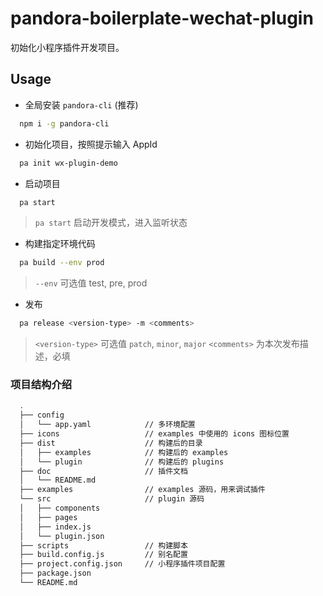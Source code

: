 # pandora-boilerplate-wechat-plugin

初始化小程序插件开发项目。

## Usage

- 全局安装 `pandora-cli` (推荐)

```bash
  npm i -g pandora-cli
```

- 初始化项目，按照提示输入 AppId

```bash
  pa init wx-plugin-demo
```

- 启动项目

```bash
  pa start
```

> `pa start` 启动开发模式，进入监听状态

- 构建指定环境代码

```bash
  pa build --env prod
```

> `--env` 可选值 test, pre, prod

- 发布

```bash
  pa release <version-type> -m <comments>
```

> `<version-type>` 可选值 `patch`, `minor`, `major`
> `<comments>` 为本次发布描述，必填

### 项目结构介绍

```bash
  .
  ├── config
  │   └── app.yaml            // 多环境配置
  ├── icons                   // examples 中使用的 icons 图标位置
  ├── dist                    // 构建后的目录
  │   ├── examples            // 构建后的 examples
  │   └── plugin              // 构建后的 plugins
  ├── doc                     // 插件文档
  │   └── README.md
  ├── examples                // examples 源码，用来调试插件
  └── src                     // plugin 源码
  │   ├── components
  │   ├── pages
  │   ├── index.js
  │   └── plugin.json
  ├── scripts                 // 构建脚本
  ├── build.config.js         // 别名配置
  ├── project.config.json     // 小程序插件项目配置
  ├── package.json
  └── README.md
```
